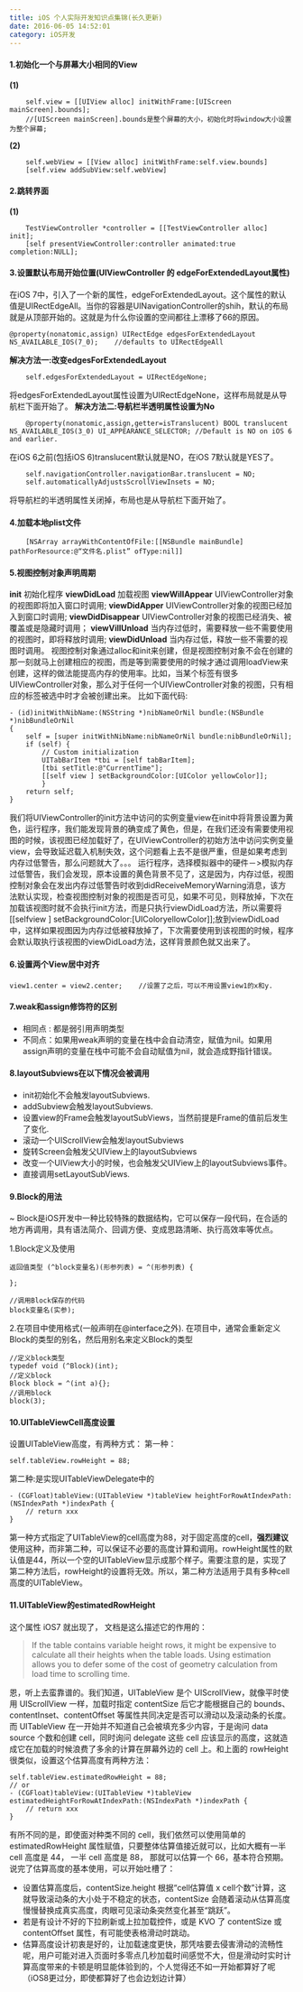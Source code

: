 ```yaml
---
title: iOS 个人实际开发知识点集锦(长久更新)
date: 2016-06-05 14:52:01
category: iOS开发
---
```


#### 1.初始化一个与屏幕大小相同的View
**(1)**
```objc
	self.view = [[UIView alloc] initWithFrame:[UIScreen mainScreen].bounds];
	//[UIScreen mainScreen].bounds是整个屏幕的大小，初始化时将window大小设置为整个屏幕;
```
**(2)**
```objc
	self.webView = [[View alloc] initWithFrame:self.view.bounds]
	[self.view addSubView:self.webView]
```

#### 2.跳转界面
**(1)**
```objc
	TestViewController *controller = [[TestViewController alloc] init];
	[self presentViewController:controller animated:true completion:NULL];
```

#### 3.设置默认布局开始位置(UIViewController 的 edgeForExtendedLayout属性)
在iOS 7中，引入了一个新的属性，edgeForExtendedLayout。这个属性的默认值是UIRectEdgeAll。当你的容器是UINavigationController的shih，默认的布局就是从顶部开始的。这就是为什么你设置的空间都往上漂移了66的原因。
```objc
@property(nonatomic,assign) UIRectEdge edgesForExtendedLayout NS_AVAILABLE_IOS(7_0);	//defaults to UIRectEdgeAll
```
**解决方法一:改变edgesForExtendedLayout**
```objc
	self.edgesForExtendedLayout = UIRectEdgeNone;
```
将edgesForExtendedLayout属性设置为UIRectEdgeNone，这样布局就是从导航栏下面开始了。
**解决方法二:导航栏半透明属性设置为No**
```objc
	@property(nonatomic,assign,getter=isTranslucent) BOOL translucent NS_AVAILABLE_IOS(3_0) UI_APPEARANCE_SELECTOR; //Default is NO on iOS 6 and earlier.
```
在iOS 6之前(包括iOS 6)translucent默认就是NO，在iOS 7默认就是YES了。
```objc
	self.navigationController.navigationBar.translucent = NO;
	self.automaticallyAdjustsScrollViewInsets = NO;
```
将导航栏的半透明属性关闭掉，布局也是从导航栏下面开始了。

#### 4.加载本地plist文件
```objc
	[NSArray arrayWithContentOfFile:[[NSBundle mainBundle] pathForResource:@“文件名.plist” ofType:nil]]
```

#### 5.视图控制对象声明周期
**init**	初始化程序
**viewDidLoad** 	加载视图
**viewWillAppear**	UIViewController对象的视图即将加入窗口时调用;
**viewDidApper**	UIViewController对象的视图已经加入到窗口时调用;
**viewDidDisappear**	UIViewController对象的视图已经消失、被覆盖或是隐藏时调用；
**viewVillUnload**	当内存过低时，需要释放一些不需要使用的视图时，即将释放时调用;
**viewDidUnload**	当内存过低，释放一些不需要的视图时调用。
视图控制对象通过alloc和init来创建，但是视图控制对象不会在创建的那一刻就马上创建相应的视图，而是等到需要使用的时候才通过调用loadView来创建，这样的做法能提高内存的使用率。比如，当某个标签有很多UIViewController对象，那么对于任何一个UIViewController对象的视图，只有相应的标签被选中时才会被创建出来。
比如下面代码:
```objc
- (id)initWithNibName:(NSString *)nibNameOrNil bundle:(NSBundle *)nibBundleOrNil  
{  
    self = [super initWithNibName:nibNameOrNil bundle:nibBundleOrNil];  
    if (self) {  
        // Custom initialization  
        UITabBarItem *tbi = [self tabBarItem];  
        [tbi setTitle:@"CurrentTime"];  
        [[self view ] setBackgroundColor:[UIColor yellowColor]];  
        }  
    return self;  
}
```
我们将UIViewController的init方法中访问的实例变量view在init中将背景设置为黄色，运行程序，我们能发现背景的确变成了黄色，但是，在我们还没有需要使用视图的时候，该视图已经加载好了，在UIViewController的初始方法中访问实例变量view，会导致延迟载入机制失效，这个问题看上去不是很严重，但是如果考虑到内存过低警告，那么问题就大了。。。
运行程序，选择模拟器中的硬件－>模拟内存过低警告，我们会发现，原本设置的黄色背景不见了，这是因为，内存过低，视图控制对象会在发出内存过低警告时收到didReceiveMemoryWarning消息，该方法默认实现，检查视图控制对象的视图是否可见，如果不可见，则释放掉，下次在加载该视图时就不会执行init方法，而是只执行viewDidLoad方法，所以需要将[[selfview ] setBackgroundColor:[UIColoryellowColor]];放到viewDidLoad中，这样如果视图因为内存过低被释放掉了，下次需要使用到该视图的时候，程序会默认取执行该视图的viewDidLoad方法，这样背景颜色就又出来了。


#### 6.设置两个View居中对齐
```objc
view1.center = view2.center;    //设置了之后，可以不用设置view1的x和y.
```

#### 7.weak和assign修饰符的区别
* 相同点 :  都是弱引用声明类型
* 不同点：如果用weak声明的变量在栈中会自动清空，赋值为nil。如果用assign声明的变量在栈中可能不会自动赋值为nil，就会造成野指针错误。

#### 8.layoutSubviews在以下情况会被调用
- init初始化不会触发layoutSubviews.
- addSubview会触发layoutSubviews.
- 设置view的Frame会触发layoutSubViews，当然前提是Frame的值前后发生了变化.
- 滚动一个UIScrollView会触发layoutSubviews
- 旋转Screen会触发父UIView上的layoutSubviews
- 改变一个UIView大小的时候，也会触发父UIView上的layoutSubviews事件。
- 直接调用setLayoutSubViews.

#### 9.Block的用法
~ Block是iOS开发中一种比较特殊的数据结构，它可以保存一段代码，在合适的地方再调用，具有语法简介、回调方便、变成思路清晰、执行高效率等优点。

1.Block定义及使用
```objc
返回值类型 (^block变量名)(形参列表) = ^(形参列表) {

};

//调用Block保存的代码
block变量名(实参);
```

2.在项目中使用格式(一般声明在@interface之外).
在项目中，通常会重新定义Block的类型的别名，然后用别名来定义Block的类型
```objc
//定义block类型
typedef void (^Block)(int);
//定义block
Block block = ^(int a){};
//调用block
block(3);
```

#### 10.UITableViewCell高度设置
设置UITableView高度，有两种方式：
第一种：
```objc
self.tableView.rowHeight = 88;
```

第二种:是实现UITableViewDelegate中的

```objc
- (CGFloat)tableView:(UITableView *)tableView heightForRowAtIndexPath:(NSIndexPath *)indexPath {
    // return xxx
}
```
第一种方式指定了UITableView的cell高度为88，对于固定高度的cell，**强烈建议**使用这种，而非第二种，可以保证不必要的高度计算和调用。rowHeight属性的默认值是44，所以一个空的UITableView显示成那个样子。需要注意的是，实现了第二种方法后，rowHeight的设置将无效。所以，第二种方法适用于具有多种cell高度的UITableView。

#### 11.UITableView的estimatedRowHeight
这个属性 iOS7 就出现了， 文档是这么描述它的作用的：
> If the table contains variable height rows, it might be expensive to calculate all their heights when the table loads. Using estimation allows you to defer some of the cost of geometry calculation from load time to scrolling time.

恩，听上去蛮靠谱的。我们知道，UITableView 是个 UIScrollView，就像平时使用 UIScrollView 一样，加载时指定 contentSize 后它才能根据自己的 bounds、contentInset、contentOffset 等属性共同决定是否可以滑动以及滚动条的长度。而 UITableView 在一开始并不知道自己会被填充多少内容，于是询问 data source 个数和创建 cell，同时询问 delegate 这些 cell 应该显示的高度，这就造成它在加载的时候浪费了多余的计算在屏幕外边的 cell 上。和上面的 rowHeight 很类似，设置这个估算高度有两种方法：
```objc
self.tableView.estimatedRowHeight = 88;
// or
- (CGFloat)tableView:(UITableView *)tableView estimatedHeightForRowAtIndexPath:(NSIndexPath *)indexPath {
    // return xxx
}
```
有所不同的是，即使面对种类不同的 cell，我们依然可以使用简单的 estimatedRowHeight 属性赋值，只要整体估算值接近就可以，比如大概有一半 cell 高度是 44， 一半 cell 高度是 88， 那就可以估算一个 66，基本符合预期。
说完了估算高度的基本使用，可以开始吐槽了：
- 设置估算高度后，contentSize.height 根据“cell估算值 x cell个数”计算，这就导致滚动条的大小处于不稳定的状态，contentSize 会随着滚动从估算高度慢慢替换成真实高度，肉眼可见滚动条突然变化甚至“跳跃”。
- 若是有设计不好的下拉刷新或上拉加载控件，或是 KVO 了 contentSize 或 contentOffset 属性，有可能使表格滑动时跳动。
- 估算高度设计初衷是好的，让加载速度更快，那凭啥要去侵害滑动的流畅性呢，用户可能对进入页面时多零点几秒加载时间感觉不大，但是滑动时实时计算高度带来的卡顿是明显能体验到的，个人觉得还不如一开始都算好了呢（iOS8更过分，即使都算好了也会边划边计算）